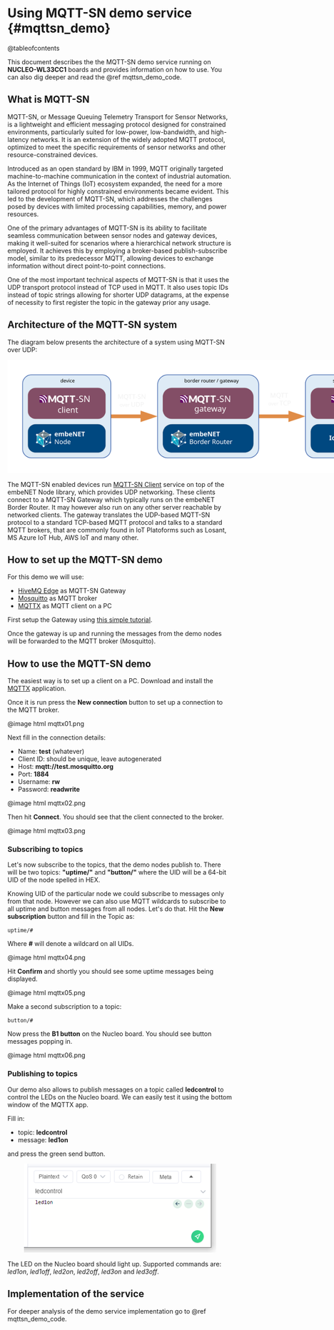 # Using MQTT-SN demo service {#mqttsn_demo}

@tableofcontents

This document describes the the MQTT-SN demo service running on **NUCLEO-WL33CC1** boards and provides information on how to use.
You can also dig deeper and read the @ref mqttsn_demo_code.

## What is MQTT-SN

MQTT-SN, or Message Queuing Telemetry Transport for Sensor Networks, is a lightweight and efficient messaging protocol 
designed for constrained environments, particularly suited for low-power, low-bandwidth, and high-latency networks. 
It is an extension of the widely adopted MQTT protocol, optimized to meet the specific requirements of sensor networks 
and other resource-constrained devices. 

Introduced as an open standard by IBM in 1999, MQTT originally targeted machine-to-machine communication in the context 
of industrial automation. As the Internet of Things (IoT) ecosystem expanded, the need for a more tailored protocol 
for highly constrained environments became evident. This led to the development of MQTT-SN, which addresses the challenges 
posed by devices with limited processing capabilities, memory, and power resources.

One of the primary advantages of MQTT-SN is its ability to facilitate seamless communication between sensor nodes 
and gateway devices, making it well-suited for scenarios where a hierarchical network structure is employed.
It achieves this by employing a broker-based publish-subscribe model, similar to its predecessor MQTT, 
allowing devices to exchange information without direct point-to-point connections. 

One of the most important technical aspects of MQTT-SN is that it uses the UDP transport protocol instead of TCP 
used in MQTT. It also uses topic IDs instead of topic strings allowing for shorter UDP datagrams, at the expense
of necessity to first register the topic in the gateway prior any usage.

## Architecture of the MQTT-SN system

The diagram below presents the architecture of a system using MQTT-SN over UDP:

<center><img src="mqttsn_architecture.svg" alt="MQTT-SN architecture" style="max-width:900px;text-align:center;"></center>

The MQTT-SN enabled devices run [MQTT-SN Client](https://embe.net/docs/?q=doxyview/embeNET%20MQTT-SN%20Client) service 
on top of the embeNET Node library, which provides UDP networking.
These clients connect to a MQTT-SN Gateway which typically runs on the embeNET Border Router. It may however also run on any
other server reachable by networked clients. The gateway translates the UDP-based MQTT-SN protocol to a standard TCP-based
MQTT protocol and talks to a standard MQTT brokers, that are commonly found in IoT Platoforms such as Losant, 
MS Azure IoT Hub, AWS IoT and many other.

## How to set up the MQTT-SN demo

For this demo we will use:
- [HiveMQ Edge](https://www.hivemq.com/products/hivemq-edge/) as MQTT-SN Gateway
- [Mosquitto](https://test.mosquitto.org/) as MQTT broker
- [MQTTX](https://mqttx.app) as MQTT client on a PC

First setup the Gateway using [this simple tutorial](https://embe.net//docs/?q=doxyview/embeNET%20MQTT-SN%20Client/mqttsn_gateway_setup_hivemq_edge.html).

Once the gateway is up and running the messages from the demo nodes will be forwarded to the MQTT broker (Mosquitto).

## How to use the MQTT-SN demo

The easiest way is to set up a client on a PC. Download and install the [MQTTX](https://mqttx.app) application.

Once it is run press the **New connection** button to set up a connection to the MQTT broker.

@image html mqttx01.png

Next fill in the connection details:
- Name: **test** (whatever)
- Client ID: should be unique, leave autogenerated
- Host: **mqtt://test.mosquitto.org**
- Port: **1884**
- Username: **rw**
- Password: **readwrite**

@image html mqttx02.png

Then hit **Connect**. You should see that the client connected to the broker.

@image html mqttx03.png


### Subscribing to topics

Let's now subscribe to the topics, that the demo nodes publish to. There will be two topics:
**"uptime/<UID>"** and **"button/<UID>"** where the UID will be a 64-bit UID of the node spelled in HEX.

Knowing UID of the particular node we could subscribe to messages only from that node. However we can also
use MQTT wildcards to subscribe to all uptime and button messages from all nodes. Let's do that.
Hit the **New subscription** button and fill in the Topic as:
```
uptime/#
```
Where **#** will denote a wildcard on all UIDs.

@image html mqttx04.png

Hit **Confirm** and shortly you should see some uptime messages being displayed.

@image html mqttx05.png

Make a second subscription to a topic:
```
button/#
```

Now press the **B1 button** on the Nucleo board. You should see button messages popping in.

@image html mqttx06.png

### Publishing to topics

Our demo also allows to publish messages on a topic called **ledcontrol** to control the LEDs on the Nucleo board.
We can easily test it using the bottom window of the MQTTX app.

Fill in:
- topic: **ledcontrol**
- message: **led1on**

and press the green send button.

<center><img src="mqttx07.png" style="max-width:431px;"></center>

The LED on the Nucleo board should light up. Supported commands are: *led1on*, *led1off*, *led2on*, *led2off*, *led3on* and *led3off*.

## Implementation of the service

For deeper analysis of the demo service implementation go to @ref mqttsn_demo_code.